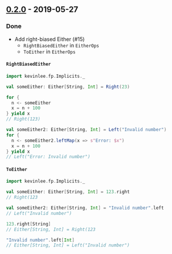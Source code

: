 ## [0.2.0](https://github.com/Kevin-Lee/just-fp/issues?utf8=%E2%9C%93&q=is%3Aclosed+milestone%3A%22milestone2%22) - 2019-05-27

### Done
* Add right-biased Either (#15)
  * `RightBiasedEither` in `EitherOps`
  * `ToEither` in `EitherOps`

#### `RightBiasedEither`
```scala
import kevinlee.fp.Implicits._

val someEither: Either[String, Int] = Right(23)

for {
  n <- someEither
  x = n + 100
} yield x
// Right(123)

val someEither2: Either[String, Int] = Left("Invalid number")
for {
  n <- someEither2.leftMap(x => s"Error: $x")
  x = n + 100
} yield x
// Left("Error: Invalid number")
```

#### `ToEither`
```scala
import kevinlee.fp.Implicits._

val someEither: Either[String, Int] = 123.right
// Right(123

val someEither2: Either[String, Int] = "Invalid number".left
// Left("Invalid number")

123.right[String]
// Either[String, Int] = Right(123

"Invalid number".left[Int]
// Either[String, Int] = Left("Invalid number")
```
